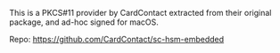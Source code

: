 This is a PKCS#11 provider by CardContact extracted from their original package,
and ad-hoc signed for macOS.

Repo: https://github.com/CardContact/sc-hsm-embedded

